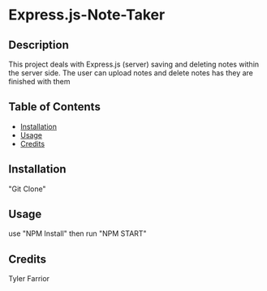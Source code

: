 # Express.js-Note-Taker

## Description
This project deals with Express.js (server) saving and deleting notes within the server side. The user can upload notes and delete notes has they are finished with them

## Table of Contents
- [Installation](#installation)
- [Usage](#usage)
- [Credits](#credits)


## Installation
"Git Clone"
## Usage
use "NPM Install" then run "NPM START"
## Credits
Tyler Farrior

